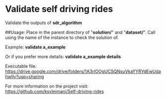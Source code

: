 # Validate self driving rides
Validate the outputs of **sdr_algorithm**

##Usage:
Place in the parent directory of "**solution/**" and "**dataset/**".
Call using the name of the instance to check the solution of.

Example:
**validate a_example**

Or if you prefer more details:
**validate a_example details**

Executable file:
https://drive.google.com/drive/folders/1A3rIOOgUCSQNsuVkaYYRYdEwUdahwIIy?usp=sharing

For more information on the project visit:
https://github.com/ksylejmani/Self-driving-rides

